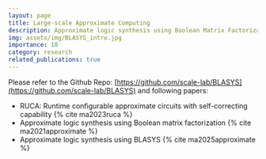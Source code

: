 ```yaml
---
layout: page
title: Large-scale Approximate Computing
description: Approximate logic synthesis using Boolean Matrix Factorization
img: assets/img/BLASYS_intro.jpg
importance: 10
category: research
related_publications: true
---
```


Please refer to the Github Repo: [https://github.com/scale-lab/BLASYS](https://github.com/scale-lab/BLASYS) and following papers:

- RUCA: Runtime configurable approximate circuits with self-correcting capability {% cite ma2023ruca %}
- Approximate logic synthesis using Boolean matrix factorization {% cite ma2021approximate %}
- Approximate logic synthesis using BLASYS {% cite ma2025approximate %}
